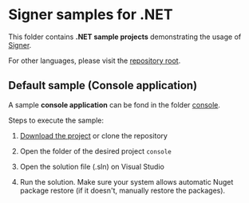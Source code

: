 # Signer samples for .NET

This folder contains **.NET sample projects** demonstrating the usage of [Signer](https://www.dropsigner.com/).

For other languages, please visit the [repository root](https://github.com/LacunaSoftware/SignerSamples).

## Default sample (Console application)

A sample **console application** can be fond in the folder [console](console/).

Steps to execute the sample:

1. [Download the project](https://github.com/LacunaSoftware/PkiSuiteSamples/archive/master.zip)
   or clone the repository

1. Open the folder of the desired project `console`

1. Open the solution file (.sln) on Visual Studio
   
1. Run the solution. Make sure your system allows automatic Nuget package restore (if it doesn't,
   manually restore the packages).
